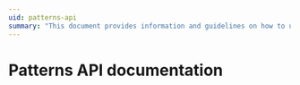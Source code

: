 ```yaml
---
uid: patterns-api
summary: "This document provides information and guidelines on how to use the Patterns API."
---
```


# Patterns API documentation



